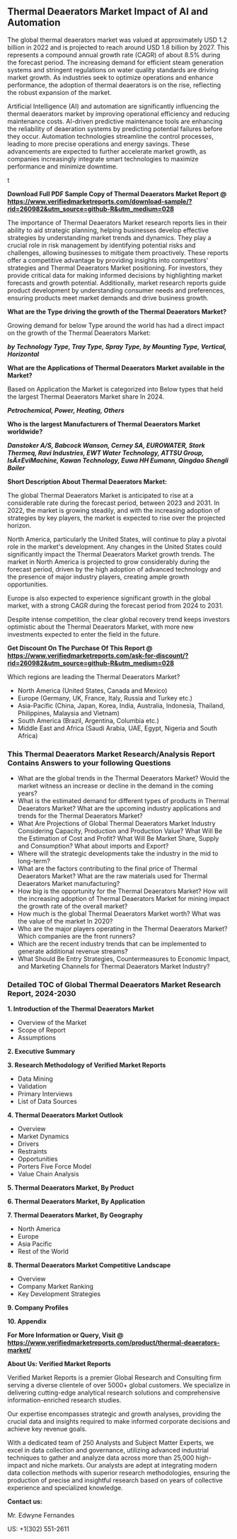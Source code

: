<h2>Thermal Deaerators Market Impact of AI and Automation</h2><p>The global thermal deaerators market was valued at approximately USD 1.2 billion in 2022 and is projected to reach around USD 1.8 billion by 2027. This represents a compound annual growth rate (CAGR) of about 8.5% during the forecast period. The increasing demand for efficient steam generation systems and stringent regulations on water quality standards are driving market growth. As industries seek to optimize operations and enhance performance, the adoption of thermal deaerators is on the rise, reflecting the robust expansion of the market.</p><p>Artificial Intelligence (AI) and automation are significantly influencing the thermal deaerators market by improving operational efficiency and reducing maintenance costs. AI-driven predictive maintenance tools are enhancing the reliability of deaeration systems by predicting potential failures before they occur. Automation technologies streamline the control processes, leading to more precise operations and energy savings. These advancements are expected to further accelerate market growth, as companies increasingly integrate smart technologies to maximize performance and minimize downtime.</p>t</p><p id="" class=""><strong>Download Full PDF Sample Copy of Thermal Deaerators Market Report @ <a href="https://www.verifiedmarketreports.com/download-sample/?rid=260982&utm_source=github-R&utm_medium=028" target="_blank">https://www.verifiedmarketreports.com/download-sample/?rid=260982&utm_source=github-R&utm_medium=028</a></strong></p><p>The importance of&nbsp;Thermal Deaerators Market research reports lies in their ability to aid strategic planning, helping businesses develop effective strategies by understanding market trends and dynamics. They play a crucial role in risk management by identifying potential risks and challenges, allowing businesses to mitigate them proactively. These reports offer a competitive advantage by providing insights into competitors' strategies and Thermal Deaerators Market positioning. For investors, they provide critical data for making informed decisions by highlighting market forecasts and growth potential. Additionally, market research reports guide product development by understanding consumer needs and preferences, ensuring products meet market demands and drive business growth.</p><p><strong>What are the&nbsp;Type driving the growth of the Thermal Deaerators Market?</strong></p><p id="" class="">Growing demand for below Type around the world has had a direct impact on the growth of the Thermal Deaerators Market:</p><em><strong>by Technology Type, Tray Type, Spray Type, by Mounting Type, Vertical, Horizontal</strong></em></p><strong>What are the&nbsp;Applications&nbsp;of Thermal Deaerators Market available in the Market?</strong></p><p id="" class="">Based on Application the Market is categorized into Below types that held the largest Thermal Deaerators Market share In 2024.</p><em><strong>Petrochemical, Power, Heating, Others</strong></em></p><strong>Who is the largest Manufacturers of Thermal Deaerators Market worldwide?</strong></p><p><em><strong>Danstoker A/S, Babcock Wanson, Cerney SA, EUROWATER, Stork Thermeq, Ravi Industries, EWT Water Technology, ATTSU Group, IsÄ±EviMachine, Kawan Technology, Euwa HH Eumann, Qingdao Shengli Boiler</strong></em></p><p id="" class=""><strong>Short Description About Thermal Deaerators Market:</strong></p><p>The global Thermal Deaerators Market is anticipated to rise at a considerable rate during the forecast period, between 2023 and 2031. In 2022, the market is growing steadily, and with the increasing adoption of strategies by key players, the market is expected to rise over the projected horizon.</p><p>North America, particularly the United States, will continue to play a pivotal role in the market's development. Any changes in the United States could significantly impact the Thermal Deaerators Market growth trends. The market in North America is projected to grow considerably during the forecast period, driven by the high adoption of advanced technology and the presence of major industry players, creating ample growth opportunities.</p><p>Europe is also expected to experience significant growth in the global market, with a strong CAGR during the forecast period from 2024 to 2031.</p><p>Despite intense competition, the clear global recovery trend keeps investors optimistic about the Thermal Deaerators Market, with more new investments expected to enter the field in the future.</p><p id="" class=""><strong>Get Discount On The Purchase Of This Report @ <a href="https://www.verifiedmarketreports.com/ask-for-discount/?rid=260982&utm_source=github-R&utm_medium=028" target="_blank">https://www.verifiedmarketreports.com/ask-for-discount/?rid=260982&utm_source=github-R&utm_medium=028</a></strong></p>Which regions are leading the Thermal Deaerators Market?</p><ul><li>North America (United States, Canada and Mexico)</li><li>Europe (Germany, UK, France, Italy, Russia and Turkey etc.)</li><li>Asia-Pacific (China, Japan, Korea, India, Australia, Indonesia, Thailand, Philippines, Malaysia and Vietnam)</li><li>South America (Brazil, Argentina, Columbia etc.)</li><li>Middle East and Africa (Saudi Arabia, UAE, Egypt, Nigeria and South Africa)</li></ul><h3 id="" class="">This Thermal Deaerators Market Research/Analysis Report Contains Answers to your following Questions</h3><ul><li>What are the global trends in the Thermal Deaerators Market? Would the market witness an increase or decline in the demand in the coming years?</li><li>What is the estimated demand for different types of products in Thermal Deaerators Market? What are the upcoming industry applications and trends for the Thermal Deaerators Market?</li><li>What Are Projections of Global Thermal Deaerators Market Industry Considering Capacity, Production and Production Value? What Will Be the Estimation of Cost and Profit? What Will Be Market Share, Supply and Consumption? What about imports and Export?</li><li>Where will the strategic developments take the industry in the mid to long-term?</li><li>What are the factors contributing to the final price of Thermal Deaerators Market? What are the raw materials used for Thermal Deaerators Market manufacturing?</li><li>How big is the opportunity for the Thermal Deaerators Market? How will the increasing adoption of Thermal Deaerators Market for mining impact the growth rate of the overall market?</li><li>How much is the global Thermal Deaerators Market worth? What was the value of the market In 2020?</li><li>Who are the major players operating in the Thermal Deaerators Market? Which companies are the front runners?</li><li>Which are the recent industry trends that can be implemented to generate additional revenue streams?</li><li>What Should Be Entry Strategies, Countermeasures to Economic Impact, and Marketing Channels for Thermal Deaerators Market Industry?</li></ul><h3 id="" class="">Detailed TOC of Global Thermal Deaerators Market Research Report, 2024-2030</h3><p id="" class=""><strong>1. Introduction of the Thermal Deaerators Market</strong></p><ul><li>Overview of the Market</li><li>Scope of Report</li><li>Assumptions</li></ul><p id="" class=""><strong>2. Executive Summary</strong></p><p id="" class=""><strong>3. Research Methodology of Verified Market Reports</strong></p><ul><li>Data Mining</li><li>Validation</li><li>Primary Interviews</li><li>List of Data Sources</li></ul><p id="" class=""><strong>4. Thermal Deaerators Market Outlook</strong></p><ul><li>Overview</li><li>Market Dynamics</li><li>Drivers</li><li>Restraints</li><li>Opportunities</li><li>Porters Five Force Model</li><li>Value Chain Analysis</li></ul><p id="" class=""><strong>5. Thermal Deaerators Market, By Product</strong></p><p id="" class=""><strong>6. Thermal Deaerators Market, By Application</strong></p><p id="" class=""><strong>7. Thermal Deaerators Market, By Geography</strong></p><ul><li>North America</li><li>Europe</li><li>Asia Pacific</li><li>Rest of the World</li></ul><p id="" class=""><strong>8. Thermal Deaerators Market Competitive Landscape</strong></p><ul><li>Overview</li><li>Company Market Ranking</li><li>Key Development Strategies</li></ul><p id="" class=""><strong>9. Company Profiles</strong></p><p id="" class=""><strong>10. Appendix</strong></p><p id="" class=""><strong>For More Information or Query, Visit @ <a href="https://www.verifiedmarketreports.com/product/thermal-deaerators-market/" target="_blank">https://www.verifiedmarketreports.com/product/thermal-deaerators-market/</a></strong></p><p id="" class=""><strong>About Us: Verified Market Reports</strong></p><p id="" class="">Verified Market Reports is a premier Global Research and Consulting firm serving a diverse clientele of over 5000+ global customers. We specialize in delivering cutting-edge analytical research solutions and comprehensive information-enriched research studies.</p><p id="" class="">Our expertise encompasses strategic and growth analyses, providing the crucial data and insights required to make informed corporate decisions and achieve key revenue goals.</p><p id="" class="">With a dedicated team of 250 Analysts and Subject Matter Experts, we excel in data collection and governance, utilizing advanced industrial techniques to gather and analyze data across more than 25,000 high-impact and niche markets. Our analysts are adept at integrating modern data collection methods with superior research methodologies, ensuring the production of precise and insightful research based on years of collective experience and specialized knowledge.</p><p id="" class=""><strong>Contact us:</strong></p><p id="" class="">Mr. Edwyne Fernandes</p><p id="" class="">US: +1(302) 551-2611</p>